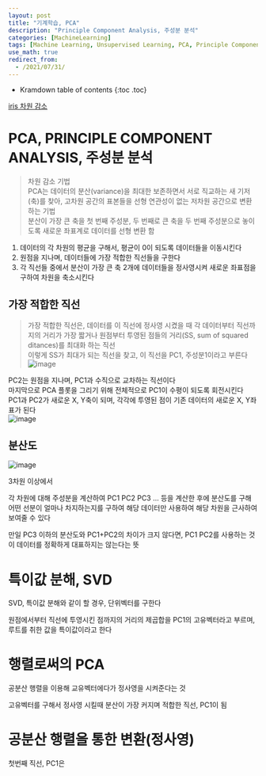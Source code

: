 ```yaml
---
layout: post
title: "기계학습, PCA"
description: "Principle Component Analysis, 주성분 분석"
categories: [MachineLearning]
tags: [Machine Learning, Unsupervised Learning, PCA, Principle Component Analysis]
use_math: true
redirect_from:
  - /2021/07/31/
---
```


* Kramdown table of contents
{:toc .toc}      


[iris 차원 감소](https://makeit.tistory.com/157)

# PCA, PRINCIPLE COMPONENT ANALYSIS, 주성분 분석

> 차원 감소 기법            
> PCA는 데이터의 분산(variance)을 최대한 보존하면서 서로 직교하는 새 기저(축)를 찾아, 고차원 공간의 표본들을 선형 연관성이 없는 저차원 공간으로 변환하는 기법                
> 분산이 가장 큰 축을 첫 번째 주성분, 두 번째로 큰 축을 두 번째 주성분으로 놓이도록 새로운 좌표계로 데이터를 선형 변환 함

1. 데이터의 각 차원의 평균을 구해서, 평균이 0이 되도록 데이터들을 이동시킨다
2. 원점을 지나며, 데이터들에 가장 적합한 직선들을 구한다
3. 각 직선들 중에서 분산이 가장 큰 축 2개에 데이터들을 정사영시켜 새로운 좌표점을 구하여 차원을 축소시킨다


## 가장 적합한 직선

> 가장 적합한 직선은, 데이터를 이 직선에 정사영 시켰을 때 각 데이터부터 직선까지의 거리가 가장 짧거나 원점부터 투영된 점들의 거리(SS, sum of squared ditances)를 최대화 하는 직선               
이렇게 SS가 최대가 되는 직선을 찾고, 이 직선을 PC1, 주성분1이라고 부른다              
![image](https://user-images.githubusercontent.com/32366711/127775240-5d02d51e-757a-4a0f-829c-927adf16bcc3.png)

PC2는 원점을 지나며, PC1과 수직으로 교차하는 직선이다       
마지막으로 PCA 플롯을 그리기 위해 전체적으로 PC1이 수평이 되도록 회전시킨다         
PC1과 PC2가 새로운 X, Y축이 되며, 각각에 투영된 점이 기존 데이터의 새로운 X, Y좌표가 된다             
![image](https://user-images.githubusercontent.com/32366711/127775500-318f9eba-69e5-4161-bd08-a6cf83e49f71.png)

 
## 분산도      

![image](https://user-images.githubusercontent.com/32366711/127775550-8f7acb8c-9ad0-4e09-b44c-9ad7c099af6c.png)

3차원 이상에서

각 차원에 대해 주성분을 계산하여 PC1 PC2 PC3 ... 등을 계산한 후에
분산도를 구해 어떤 선분이 얼마나 차지하는지를 구하여 해당 데이터만 사용하여 해당 차원을 근사하여 보여줄 수 있다

만일 PC3 이하의 분산도와 PC1+PC2의 차이가 크지 않다면, PC1 PC2를 사용하는 것이 데이터를 정확하게 대표하지는 않는다는 뜻


# 특이값 분해, SVD

SVD, 특이값 분해와 같이 할 경우, 단위벡터를 구한다

원점에서부터 직선에 투영시킨 점까지의 거리의 제곱합을 PC1의 고유벡터라고 부르며, 루트를 취한 값을 특이값이라고 한다


# 행렬로써의 PCA

공분산 행렬을 이용해 교유벡터에다가 정사영을 시켜준다는 것

고유벡터를 구해서 정사영 시킬때 분산이 가장 커지며 적합한 직선, PC1이 됨

# 공분산 행렬을 통한 변환(정사영)

첫번째 직선, PC1은



